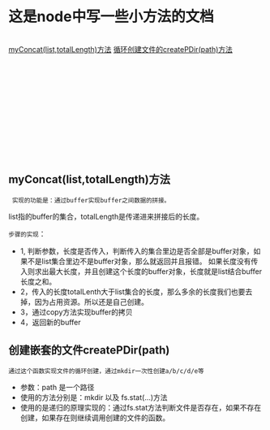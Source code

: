 # 这是node中写一些小方法的文档 #
<br>
<a href="#myConcat">myConcat(list,totalLength)方法</a>
<a href="#createPDir">循环创建文件的createPDir(path)方法</a>


<br><br><br><br><br><br><br><br><br><br><br>
## <div name="myConcat" id="myConcat">myConcat(list,totalLength)方法</div> ##

``` 实现的功能是：通过buffer实现buffer之间数据的拼接。```

list指的buffer的集合，totalLength是传递进来拼接后的长度。

``` 步骤的实现 ```：
- 1, 判断参数，长度是否传入，判断传入的集合里边是否全部是buffer对象，如果不是list集合里边不是buffer对象，那么就返回并且报错。
如果长度没有传入则求出最大长度，并且创建这个长度的buffer对象，长度就是list结合buffer长度之和。
- 2，传入的长度totalLenth大于list集合的长度，那么多余的长度我们也要去掉，因为占用资源。所以还是自己创建。
- 3，通过copy方法实现buffer的拷贝
- 4，返回新的buffer

## <div name="createPDir" id="createPDir">创建嵌套的文件createPDir(path)</div> ##

``` 通过这个函数实现文件的循环创建，通过mkdir一次性创建a/b/c/d/e等 ```

-   参数：path 是一个路径
-   使用的方法分别是：mkdir 以及 fs.stat(...)方法
-   使用的是递归的原理实现的：通过fs.stat方法判断文件是否存在，如果不存在创建，如果存在则继续调用创建的文件的函数。
